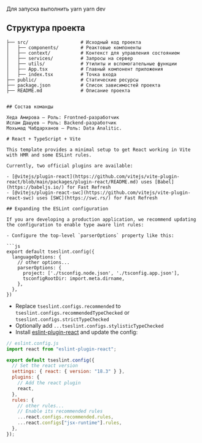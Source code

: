 Для запуска выполнить
yarn
yarn dev

## Структура проекта

````plaintext
├── src/                   # Исходный код проекта
│   ├── components/        # Реактовые компоненты
│   ├── context/           # Контекст для управления состоянием
│   ├── services/          # Запросы на сервер
│   ├── utils/             # Утилиты и вспомогательные функции
│   ├── App.tsx            # Главный компонент приложения
│   ├── index.tsx          # Точка входа
├── public/                # Статические ресурсы
├── package.json           # Список зависимостей проекта
├── README.md              # Описание проекта


## Состав команды

Хеда Амирова — Роль: Frontned-разработчик
Ислам Дашуев — Роль: Backend-разработчик
Мохьмад Чабдарханов — Роль: Data Analitic.

# React + TypeScript + Vite

This template provides a minimal setup to get React working in Vite with HMR and some ESLint rules.

Currently, two official plugins are available:

- [@vitejs/plugin-react](https://github.com/vitejs/vite-plugin-react/blob/main/packages/plugin-react/README.md) uses [Babel](https://babeljs.io/) for Fast Refresh
- [@vitejs/plugin-react-swc](https://github.com/vitejs/vite-plugin-react-swc) uses [SWC](https://swc.rs/) for Fast Refresh

## Expanding the ESLint configuration

If you are developing a production application, we recommend updating the configuration to enable type aware lint rules:

- Configure the top-level `parserOptions` property like this:

```js
export default tseslint.config({
  languageOptions: {
    // other options...
    parserOptions: {
      project: ['./tsconfig.node.json', './tsconfig.app.json'],
      tsconfigRootDir: import.meta.dirname,
    },
  },
})
````

- Replace `tseslint.configs.recommended` to `tseslint.configs.recommendedTypeChecked` or `tseslint.configs.strictTypeChecked`
- Optionally add `...tseslint.configs.stylisticTypeChecked`
- Install [eslint-plugin-react](https://github.com/jsx-eslint/eslint-plugin-react) and update the config:

```js
// eslint.config.js
import react from "eslint-plugin-react";

export default tseslint.config({
  // Set the react version
  settings: { react: { version: "18.3" } },
  plugins: {
    // Add the react plugin
    react,
  },
  rules: {
    // other rules...
    // Enable its recommended rules
    ...react.configs.recommended.rules,
    ...react.configs["jsx-runtime"].rules,
  },
});
```
